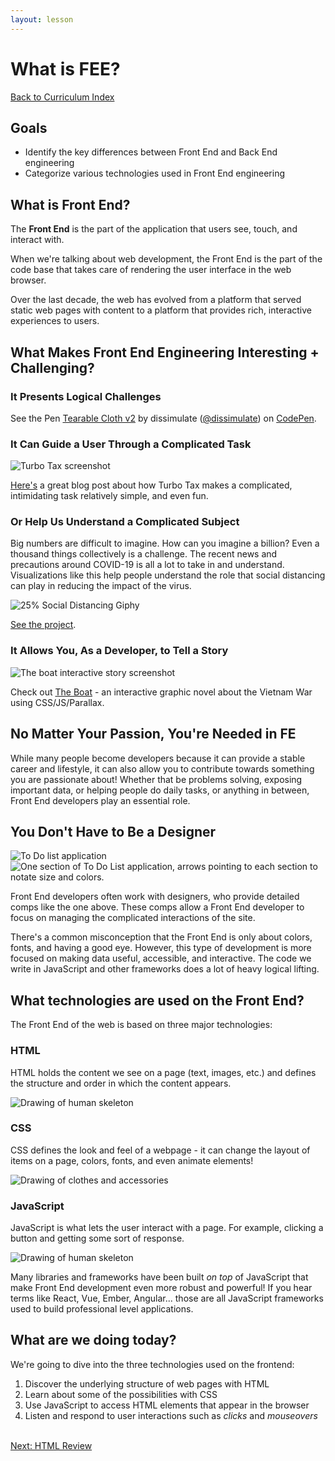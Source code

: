 ```yaml
---
layout: lesson
---
```


# What is FEE?

<a href="../">Back to Curriculum Index</a>

## Goals

- Identify the key differences between Front End and Back End engineering
- Categorize various technologies used in Front End engineering

## What is Front End?

The **Front End** is the part of the application that users see, touch, and interact with.

When we're talking about web development, the Front End is the part of the code base that takes care of rendering the user interface in the web browser.

Over the last decade, the web has evolved from a platform that served static web pages with content to a platform that provides rich, interactive experiences to users.

## What Makes Front End Engineering Interesting + Challenging?

### It Presents Logical Challenges

<p data-height="500" data-theme-id="23788" data-slug-hash="eZxEBO" data-default-tab="result" data-user="dissimulate" data-embed-version="2" data-pen-title="Tearable Cloth v2" data-preview="true" class="codepen">See the Pen <a href="http://codepen.io/dissimulate/pen/eZxEBO/">Tearable Cloth v2</a> by dissimulate (<a href="http://codepen.io/dissimulate">@dissimulate</a>) on <a href="http://codepen.io">CodePen</a>.</p><script async src="https://production-assets.codepen.io/assets/embed/ei.js"></script>

### It Can Guide a User Through a Complicated Task

![Turbo Tax screenshot](../assets/turbo-tax.jpg)
<p><a href="https://www.appcues.com/blog/how-turbotax-makes-a-dreadful-user-experience-a-delightful-one" target="blank">Here's</a> a great blog post about how Turbo Tax makes a complicated, intimidating task relatively simple, and even fun.</p>

### Or Help Us Understand a Complicated Subject

Big numbers are difficult to imagine. How can you imagine a billion? Even a thousand things collectively is a challenge. The recent news and precautions around COVID-19 is all a lot to take in and understand. Visualizations like this help people understand the role that social distancing can play in reducing the impact of the virus.

![25% Social Distancing Giphy](../assets/social-distancing.gif)
<p><a target="blank" href="https://www.washingtonpost.com/graphics/2020/world/corona-simulator/">See the project</a>.</p>

### It Allows You, As a Developer, to Tell a Story

![The boat interactive story screenshot](../assets/the-boat.png)
<p>Check out <a href="http://www.sbs.com.au/theboat/" target="blank">The Boat</a> - an interactive graphic novel about the Vietnam War using CSS/JS/Parallax.</p>

## No Matter Your Passion, You're Needed in FE

While many people become developers because it can provide a stable career and lifestyle, it can also allow you to contribute towards something you are passionate about! Whether that be problems solving, exposing important data, or helping people do daily tasks, or anything in between, Front End developers play an essential role.
<br>

## You Don't Have to Be a Designer

<img class="small-img" src="{{ site.url }}/assets/images/comp.jpg" alt="To Do list application">
<img class="small-img" src="{{ site.url }}/assets/images/comp-details.png" alt="One section of To Do List application, arrows pointing to each section to notate size and colors.">

Front End developers often work with designers, who provide detailed comps like the one above. These comps allow a Front End developer to focus on managing the complicated interactions of the site.

There's a common misconception that the Front End is only about colors, fonts, and having a good eye. However, this type of development is more focused on making data useful, accessible, and interactive. The code we write in JavaScript and other frameworks does a lot of heavy logical lifting.

## What technologies are used on the Front End?

The Front End of the web is based on three major technologies:

<section class="data-type-cards language-cards">
  <div>
    <h3>HTML</h3>
    <p>HTML holds the content we see on a page (text, images, etc.) and defines the structure and order in which the content appears.</p>
    <img src="../assets/html.png" alt="Drawing of human skeleton" />
  </div>

  <div>
    <h3>CSS</h3>
    <p>CSS defines the look and feel of a webpage - it can change the layout of items on a page, colors, fonts, and even animate elements!</p>
    <img src="../assets/css.png" alt="Drawing of clothes and accessories" />
  </div>

  <div>
    <h3>JavaScript</h3>
    <p>JavaScript is what lets the user interact with a page. For example, clicking a button and getting some sort of response.</p>
    <img src="../assets/js.png" alt="Drawing of human skeleton" />
  </div>
</section>

Many libraries and frameworks have been built _on top_ of JavaScript that make Front End development even more robust and powerful! If you hear terms like React, Vue, Ember, Angular... those are all JavaScript frameworks used to build professional level applications.

## What are we doing today?

We're going to dive into the three technologies used on the frontend:

1. Discover the underlying structure of web pages with HTML
1. Learn about some of the possibilities with CSS
1. Use JavaScript to access HTML elements that appear in the browser
1. Listen and respond to user interactions such as _clicks_ and _mouseovers_

<br>
<a href="../html-review">Next: HTML Review</a>
